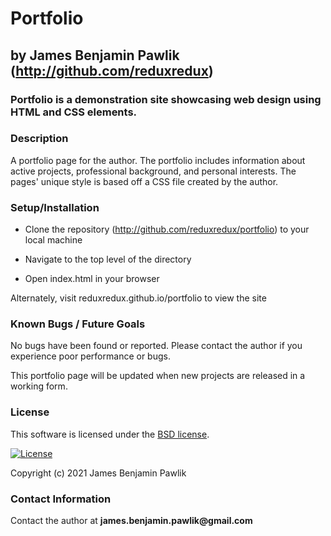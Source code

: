 # Portfolio
## by James Benjamin Pawlik (http://github.com/reduxredux)

### Portfolio is a demonstration site showcasing web design using HTML and CSS elements.

### __Description__
A portfolio page for the author. The portfolio includes information about active projects, professional background, and personal interests. The pages' unique style is based off a CSS file created by the author.

### __Setup/Installation__
* Clone the repository (http://github.com/reduxredux/portfolio) to your local machine
+ Navigate to the top level of the directory
- Open index.html in your browser

Alternately, visit reduxredux.github.io/portfolio to view the site

### __Known Bugs / Future Goals__
No bugs have been found or reported. Please contact the author if you experience poor performance or bugs.

This portfolio page will be updated when new projects are released in a working form.

### __License__
This software is licensed under the [BSD license](license.txt).

[![License](https://img.shields.io/badge/License-BSD%202--Clause-orange.svg)](https://opensource.org/licenses/BSD-2-Clause)

Copyright (c) 2021 James Benjamin Pawlik

### __Contact Information__
Contact the author at __james.benjamin.pawlik@gmail.com__
